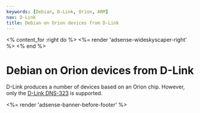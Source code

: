 ```yaml
---
keywords: [Debian, D-Link, Orion, ARM]
nav: D-Link
title: Debian on Orion devices from D-Link
---
```


<% content_for :right do %>
<%= render 'adsense-wideskyscaper-right' %>
<% end %>

<h1>Debian on Orion devices from D-Link</h1>

D-Link produces a number of devices based on an Orion chip.  However, only
the <a href = "dns-323">D-Link DNS-323</a> is supported.

<div class="bbf">
<%= render 'adsense-banner-before-footer' %>
</div>

